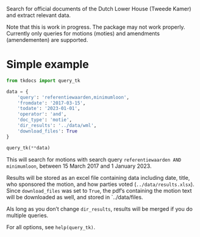Search for official documents of the Dutch Lower House (Tweede Kamer) and extract relevant data.

Note that this is work in progress. The package may not work properly. Currently only queries for motions (moties) and amendments (amendementen) are supported.

# Simple example

```python
from tkdocs import query_tk

data = {
    'query': 'referentiewaarden,minimumloon',
    'fromdate': '2017-03-15',
    'todate': '2023-01-01',
    'operator': 'and',
    'doc_type': 'motie',
    'dir_results': '../data/wml',
    'download_files': True
}

query_tk(**data)
```

This will search for motions with search query `referentiewaarden AND minimumloon`, between 15 March 2017 and 1 January 2023.

Results will be stored as an excel file containing data including date, title, who sponsored the motion, and how parties voted (`../data/results.xlsx`). Since `download_files` was set to `True`, the pdf’s containing the motion text will be downloaded as well, and stored in `../data/files.

Als long as you don’t change `dir_results`, results will be merged if you do multiple queries.

For all options, see `help(query_tk)`.